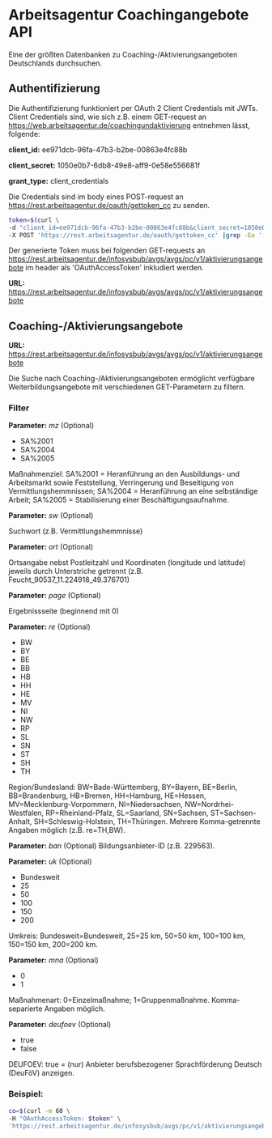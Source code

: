 # Arbeitsagentur Coachingangebote API

Eine der größten Datenbanken zu Coaching-/Aktivierungsangeboten Deutschlands durchsuchen.

## Authentifizierung
Die Authentifizierung funktioniert per OAuth 2 Client Credentials mit JWTs.
Client Credentials sind, wie sich z.B. einem GET-request an https://web.arbeitsagentur.de/coachingundaktivierung entnehmen lässt, folgende:

**client_id:** ee971dcb-96fa-47b3-b2be-00863e4fc88b

**client_secret:** 1050e0b7-6db8-49e8-aff9-0e58e556681f

**grant_type:** client_credentials

Die Credentials sind im body eines POST-request an https://rest.arbeitsagentur.de/oauth/gettoken_cc zu senden.

```bash
token=$(curl \
-d "client_id=ee971dcb-96fa-47b3-b2be-00863e4fc88b&client_secret=1050e0b7-6db8-49e8-aff9-0e58e556681f&grant_type=client_credentials" \
-X POST 'https://rest.arbeitsagentur.de/oauth/gettoken_cc' |grep -Eo '[^"]{400,}'|head -n 1)
```

Der generierte Token muss bei folgenden GET-requests an https://rest.arbeitsagentur.de/infosysbub/avgs/avgs/pc/v1/aktivierungsangebote im header als 'OAuthAccessToken' inkludiert werden.

**URL:** https://rest.arbeitsagentur.de/infosysbub/avgs/avgs/pc/v1/aktivierungsangebote


## Coaching-/Aktivierungsangebote


**URL:** https://rest.arbeitsagentur.de/infosysbub/avgs/avgs/pc/v1/aktivierungsangebote

Die Suche nach Coaching-/Aktivierungsangeboten ermöglicht verfügbare Weiterbildungsangebote mit verschiedenen GET-Parametern zu filtern.


### Filter

**Parameter:** *mz*  (Optional)

- SA%2001
- SA%2004
- SA%2005

Maßnahmenziel: SA%2001 = Heranführung an den Ausbildungs- und Arbeitsmarkt sowie Feststellung, Verringerung und Beseitigung von Vermittlungshemmnissen; SA%2004 = Heranführung an eine selbständige Arbeit; SA%2005 = Stabilisierung einer Beschäftigungsaufnahme.


**Parameter:** *sw*  (Optional)

Suchwort (z.B. Vermittlungshemmnisse)


**Parameter:** *ort*  (Optional)

Ortsangabe nebst Postleitzahl und Koordinaten (longitude und latitude) jeweils durch Unterstriche getrennt (z.B. Feucht_90537_11.224918_49.376701)


**Parameter:** *page* (Optional)

Ergebnissseite (beginnend mit 0)


**Parameter:** *re*  (Optional)
- BW
- BY
- BE
- BB
- HB
- HH
- HE
- MV
- NI
- NW
- RP
- SL
- SN
- ST
- SH
- TH

Region/Bundesland: BW=Bade-Württemberg, BY=Bayern, BE=Berlin, BB=Brandenburg, HB=Bremen, HH=Hamburg, HE=Hessen, MV=Mecklenburg-Vorpommern, NI=Niedersachsen, NW=Nordrhei-Westfalen, RP=Rheinland-Pfalz, SL=Saarland, SN=Sachsen, ST=Sachsen-Anhalt, SH=Schleswig-Holstein, TH=Thüringen. Mehrere Komma-getrennte Angaben möglich (z.B. re=TH,BW).


**Parameter:** *ban* (Optional)
Bildungsanbieter-ID (z.B. 229563). 


**Parameter:** *uk* (Optional)
- Bundesweit
- 25
- 50
- 100
- 150
- 200

Umkreis: Bundesweit=Bundesweit, 25=25 km, 50=50 km, 100=100 km, 150=150 km, 200=200 km.


**Parameter:** *mna* (Optional)
- 0
- 1

Maßnahmenart: 0=Einzelmaßnahme; 1=Gruppenmaßnahme. Komma-separierte Angaben möglich.


**Parameter:** *deufoev* (Optional)
- true
- false

DEUFOEV: true = (nur) Anbieter berufsbezogener Sprachförderung Deutsch (DeuFöV) anzeigen.


### Beispiel:

```bash
co=$(curl -m 60 \
-H "OAuthAccessToken: $token" \
'https://rest.arbeitsagentur.de/infosysbub/avgs/pc/v1/aktivierungsangebote?mz=SA%2001&uk=Bundesweit&deufoev=false&page=1')
```


